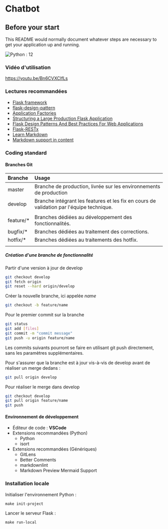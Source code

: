 # Chatbot

## Before your start

This README would normally document whatever steps are necessary to get your application up and running.

![Python : 12](https://img.shields.io/badge/Python-=3.12-green)

### Vidéo d'utilisation

https://youtu.be/Bn6CVXCIfLs

### Lectures recommandées

* [Flask framework](https://flask.palletsprojects.com/en/1.1.x/)
* [flask-design-pattern](https://github.com/topics/flask-design-pattern)
* [Application Factories](https://flask.palletsprojects.com/en/1.1.x/patterns/appfactories/#basic-factories)
* [Structuring a Large Production Flask Application](https://levelup.gitconnected.com/structuring-a-large-production-flask-application-7a0066a65447)
* [Flask Design Patterns And Best Practices For Web Applications](https://www.softwaretestinghelp.com/flask-design-patterns-for-web-applications/)
* [Flask-RESTx](https://flask-restx.readthedocs.io/en/latest/index.html)
* [Learn Markdown](https://bitbucket.org/tutorials/markdowndemo)
* [Markdown support in content](https://daringfireball.net/projects/markdown/syntax)

### Coding standard

#### Branches Git

| Branche   | Usage                                                                                    |
|:----------|:-----------------------------------------------------------------------------------------|
| master    | Branche de production, livrée sur les environnements de production                       |
| develop   | Branche intégrant les features et les fix en cours de validation par l'équipe technique. |
|           |                                                                                          |
| feature/* | Branches dédiées au développement des fonctionnalités.                                   |
| bugfix/*  | Branches dédiées au traitement des corrections.                                          |
| hotfix/*  | Branches dédiées au traitements des hotfix.                                              |
|           |                                                                                          |

##### Création d'une branche de fonctionnalité

Partir d'une version à jour de develop

```bash
git checkout develop
git fetch origin
git reset --hard origin/develop
```

Créer la nouvelle branche, ici appelée *name*

```bash
git checkout -b feature/name
```

Pour le premier commit sur la branche

```bash
git status
git add [files]
git commit -m "commit message"
git push -u origin feature/name
```

Les commits suivants pourront se faire en utilisant git push directement, sans les paramètres supplémentaires.

Pour s'assurer que la branche est à jour vis-à-vis de develop avant de réaliser un merge dedans :

```bash
git pull origin develop
```

Pour réaliser le merge dans develop

```bash
git checkout develop
git pull origin feature/name
git push
```

#### Environnement de développement

* Éditeur de code : **VSCode**
* Extensions recommandées (Python)
  * Python
  * isort
* Extensions recommandées (Génériques)
  * GitLens
  * Better Comments
  * markdownlint
  * Markdown Preview Mermaid Support

### Installation locale

Initialiser l'environnement Python :

```shell
make init-project
```

Lancer le serveur Flask :

```shell
make run-local
```